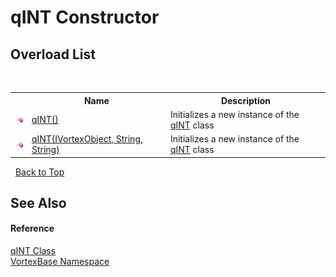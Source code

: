# qINT Constructor 
 


## Overload List
&nbsp;<table><tr><th></th><th>Name</th><th>Description</th></tr><tr><td>![Public method](media/pubmethod.gif "Public method")</td><td><a href="M_VortexBase_qINT__ctor.md">qINT()</a></td><td>
Initializes a new instance of the <a href="T_VortexBase_qINT.md">qINT</a> class</td></tr><tr><td>![Public method](media/pubmethod.gif "Public method")</td><td><a href="M_VortexBase_qINT__ctor_1.md">qINT(IVortexObject, String, String)</a></td><td>
Initializes a new instance of the <a href="T_VortexBase_qINT.md">qINT</a> class</td></tr></table>&nbsp;
<a href="#qint-constructor">Back to Top</a>

## See Also


#### Reference
<a href="T_VortexBase_qINT.md">qINT Class</a><br /><a href="N_VortexBase.md">VortexBase Namespace</a><br />